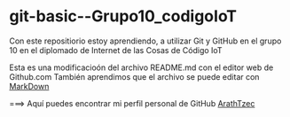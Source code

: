 # git-basic--Grupo10_codigoIoT
Con este repositiorio estoy aprendiendo, a utilizar Git y GitHub en el grupo 10 en el diplomado de Internet de las Cosas de Código IoT

Esta es una modificacioón del archivo README.md con el editor web de Github.com 
También aprendimos que el archivo se puede editar con [MarkDown](https://stackedit.io/app#)

===> Aquí puedes encontrar mi perfil personal de GitHub [ArathTzec](https://github.com/ArathTzec)
